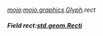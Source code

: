 _[mojo](../../modules/mojo/mojo-module.md):[mojo.graphics](../../modules/mojo/mojo-graphics.md).[Glyph](../../modules/mojo/mojo-graphics-glyph.md).rect_
##### Field rect:[std.geom.Recti](../../modules/std/std-geom-recti.md)
